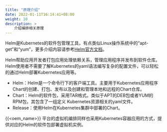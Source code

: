 ```yaml
---
title: "原理介绍"
date: 2022-01-11T16:14:41+08:00
weight: 10
description: >
    介绍编排相关原理
---
```


Helm是Kubernetes的软件包管理工具，有点类似Linux操作系统中的“apt-get”和“yum”，更多介绍内容请参考[Helm官方文档](https://helm.sh/)。

Helm帮助应用开发者打包应用处理依赖关系，管理应用程序并发布到软件仓库。Helm使用者不需要了解Kubernetes的yaml语法编写复杂的配置文件，可以轻松的通过Helm部署Kubernetes应用等。

- Helm：Helm是一个命令行下的客户端工具。主要用于Kubernetes应用程序Chart的创建、打包、发布以及创建和管理本地和远程的Chart仓库。
- Chart：Helm的软件包，采用TAR格式。类似于APT的DEB包或者YUM的RPM包，其包含了一组定义 Kubernetes资源相关的yaml文件。
- Release：使用Helm在Kubernetes集群中部署的Chart。

{{<oem_name>}} 平台的虚拟机编排同样也采用Kubernetes容器应用的方式，提供对应的Helm的软件包部署虚拟机实例。